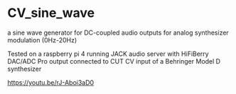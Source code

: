 # CV_sine_wave
a sine wave generator for DC-coupled audio outputs for analog synthesizer modulation (0Hz-20Hz)

Tested on a raspberry pi 4 running JACK audio server with HiFiBerry DAC/ADC Pro output connected to CUT CV input of a Behringer Model D synthesizer

https://youtu.be/rJ-Aboi3aD0
